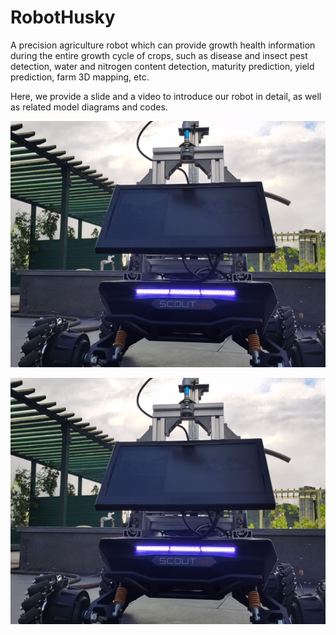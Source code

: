 # RobotHusky
A precision agriculture robot which can provide growth health information during the entire growth cycle of crops, such as disease and insect pest detection, water and nitrogen content detection, maturity prediction, yield prediction, farm 3D mapping, etc.

Here, we provide a slide and a video to introduce our robot in detail, as well as related model diagrams and codes.

![image](https://github.com/Galaxy-Motion/RobotHusky/blob/master/3D%20Model/robothusky.jpg)

<!-- ![video](https://github.com/Galaxy-Motion/RobotHusky/blob/master/Video/RobotHusky.mp4) -->

<!-- [![Watch the video](https://github.com/Galaxy-Motion/RobotHusky/blob/master/3D%20Model/robothusky.jpg)](https://github.com/Galaxy-Motion/RobotHusky/blob/master/Video/RobotHusky.mp4) -->

[![asciicast](https://github.com/Galaxy-Motion/RobotHusky/blob/master/3D%20Model/robothusky.jpg)](https://github.com/Galaxy-Motion/RobotHusky/blob/master/Video/RobotHusky.mp4)

